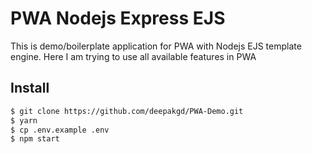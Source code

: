 # PWA Nodejs Express EJS 

This is demo/boilerplate application for PWA with Nodejs EJS template engine. Here I am trying to use all available features in PWA

## Install

```sh
$ git clone https://github.com/deepakgd/PWA-Demo.git
$ yarn
$ cp .env.example .env
$ npm start
```

